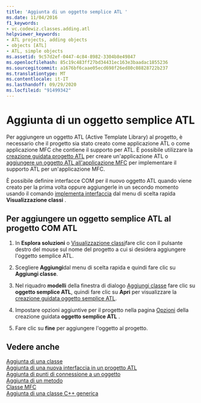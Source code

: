 ```yaml
---
title: 'Aggiunta di un oggetto semplice ATL '
ms.date: 11/04/2016
f1_keywords:
- vc.codewiz.classes.adding.atl
helpviewer_keywords:
- ATL projects, adding objects
- objects [ATL]
- ATL, simple objects
ms.assetid: 9c57d2ef-0447-4c84-8982-3304b8e49847
ms.openlocfilehash: 85c19c483ff27bd34431ec163e3baadac1855236
ms.sourcegitcommit: a1676bf6caae05ecd698f26ed80c08828722b237
ms.translationtype: MT
ms.contentlocale: it-IT
ms.lasthandoff: 09/29/2020
ms.locfileid: "91499342"
---
```

# <a name="adding-an-atl-simple-object"></a>Aggiunta di un oggetto semplice ATL 

Per aggiungere un oggetto ATL (Active Template Library) al progetto, è necessario che il progetto sia stato creato come applicazione ATL o come applicazione MFC che contiene il supporto per ATL. È possibile utilizzare la [creazione guidata progetto ATL](../../atl/reference/atl-project-wizard.md) per creare un'applicazione ATL o [aggiungere un oggetto ATL all'applicazione MFC](../../mfc/reference/adding-atl-support-to-your-mfc-project.md) per implementare il supporto ATL per un'applicazione MFC.

È possibile definire interfacce COM per il nuovo oggetto ATL quando viene creato per la prima volta oppure aggiungerle in un secondo momento usando il comando [implementa interfaccia](../../ide/implementing-an-interface-visual-cpp.md#implement-interface-wizard) dal menu di scelta rapida **Visualizzazione classi** .

## <a name="to-add-an-atl-simple-object-to-your-atl-com-project"></a>Per aggiungere un oggetto semplice ATL al progetto COM ATL

1. In **Esplora soluzioni** o [Visualizzazione classi](/visualstudio/ide/viewing-the-structure-of-code)fare clic con il pulsante destro del mouse sul nome del progetto a cui si desidera aggiungere l'oggetto semplice ATL.

1. Scegliere **Aggiungi**dal menu di scelta rapida e quindi fare clic su **Aggiungi classe**.

1. Nel riquadro **modelli** della finestra di dialogo [Aggiungi classe](../../ide/adding-a-class-visual-cpp.md#add-class-dialog-box) fare clic su **oggetto semplice ATL**, quindi fare clic su **Apri** per visualizzare la [creazione guidata oggetto semplice ATL](../../atl/reference/atl-simple-object-wizard.md).

1. Impostare opzioni aggiuntive per il progetto nella pagina [Opzioni](../../atl/reference/options-atl-simple-object-wizard.md) della creazione guidata **oggetto semplice ATL** .

1. Fare clic su **fine** per aggiungere l'oggetto al progetto.

## <a name="see-also"></a>Vedere anche

[Aggiunta di una classe](../../ide/adding-a-class-visual-cpp.md)<br/>
[Aggiunta di una nuova interfaccia in un progetto ATL](../../atl/reference/adding-a-new-interface-in-an-atl-project.md)<br/>
[Aggiunta di punti di connessione a un oggetto](../../atl/adding-connection-points-to-an-object.md)<br/>
[Aggiunta di un metodo](../../ide/adding-a-method-visual-cpp.md)<br/>
[Classe MFC](../../mfc/reference/adding-an-mfc-class.md)<br/>
[Aggiunta di una classe C++ generica](../../ide/adding-a-generic-cpp-class.md)
